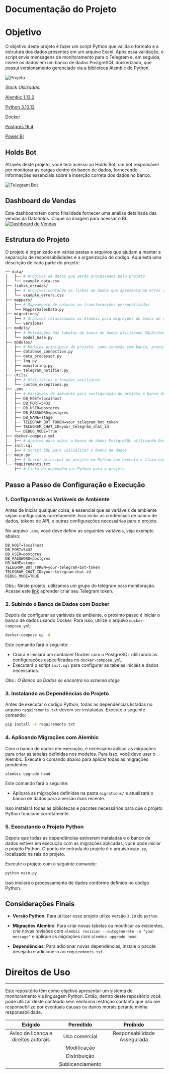# Documentação do Projeto

# Objetivo

O objetivo deste projeto é fazer um script Python que valida o formato e a estrutura dos dados presentes em um arquivo Excel. Após essa validação, o script envia mensagens de monitoramento para o Telegram e, em seguida, insere os dados em um banco de dados PostgreSQL dockerizado, que possui versionamento gerenciado via a biblioteca Alembic do Python.

![Projeto](media/Projeto.svg)

*Stack Utilizadas:*

[Alembic 1.13.2](https://alembic.sqlalchemy.org/en/latest/index.html)

[Python 3.10.13](https://docs.python.org/3.10/)

[Docker](https://docs.docker.com/)

[Postgres 16.4](https://hub.docker.com/_/postgres)

[Power BI](https://learn.microsoft.com/pt-br/power-bi/)

## Holds Bot

Através deste projeto, você terá acesso ao Holds Bot, um bot responsável por monitorar as cargas dentro do banco de dados, fornecendo informações essenciais sobre a inserção correta dos dados no banco.

![Telegram Bot](media/image.png)


## Dashboard de Vendas

Este dashboard tem como finalidade fornecer uma análise detalhada das vendas da Dataholds. Clique na imagem para acessar o BI.
[![Dashboard de Vendas](media/Dashboard.png)](https://app.powerbi.com/view?r=eyJrIjoiYWEwZjMyMzYtZDk2ZS00ZmU3LThlYTYtODlhMzhiMWMyYmUzIiwidCI6IjFhODE4ZjcyLWM3M2YtNDAyNi1hZWJhLWIzYTRmODAzMmE4MCJ9)


## Estrutura do Projeto

O projeto é organizado em várias pastas e arquivos que ajudam a manter a separação de responsabilidades e a organização do código. Aqui está uma descrição de cada parte do projeto:

```bash
── data/
│   ├── # Arquivos de dados que serão processados pelo projeto
│   └── example_data.csv
├── linhas_erradas/
│   ├── # Arquivos contendo as linhas de dados que apresentaram erros durante o processamento
│   └── example_errors.csv
├── mappers/
│   ├── # Mapeamento de colunas ou transformações personalizadas
│   └── MapperSalesData.py
├── migrations/
│   ├── # Arquivos relacionados ao Alembic para migrações do banco de dados
│   └── versions/
├── models/
│   ├── # Definições das tabelas do banco de dados utilizando SQLAlchemy
│   └── model_base.py
├── modules/
│   ├── # Módulos principais do projeto, como conexão com banco, processamento de dados, etc.
│   ├── database_connection.py
│   ├── data_processor.py
│   ├── log.py
│   ├── monitoring.py
│   ├── telegram_notifier.py
├── utils/
│   ├── # Utilitários e funções auxiliares
│   └── custom_exceptions.py
├── .env
│   ├── # Variáveis de ambiente para configuração do projeto e banco de dados
│   ├── DB_HOST=localhost
│   ├── DB_PORT=5432
│   ├── DB_USER=postgres
│   ├── DB_PASSWORD=postgres
│   ├── DB_NAME=stage
│   ├── TELEGRAM_BOT_TOKEN=your_telegram_bot_token
│   ├── TELEGRAM_CHAT_ID=your_telegram_chat_id
│   └── DEBUG_MODE=True
├── docker-compose.yml
│   ├── # Arquivo para subir o banco de dados PostgreSQL utilizando Docker
├── init.sql
│   ├── # Script SQL para inicializar o banco de dados
├── main.py
│   ├── # Script principal do projeto em Python que executa o fluxo completo
└── requirements.txt
    ├── # Lista de dependências Python para o projeto
```

## Passo a Passo de Configuração e Execução

### 1. Configurando as Variáveis de Ambiente

Antes de iniciar qualquer coisa, é essencial que as variáveis de ambiente sejam configuradas corretamente. Isso inclui as credenciais de banco de dados, tokens de API, e outras configurações necessárias para o projeto.

No arquivo `.env`, você deve definir as seguintes variáveis, veja exemplo abaixo:

```env
DB_HOST=localhost
DB_PORT=5432
DB_USER=postgres
DB_PASSWORD=postgres
DB_NAME=stage
TELEGRAM_BOT_TOKEN=your-telegram-bot-token
TELEGRAM_CHAT_ID=your-telegram-chat-id
DEBUG_MODE=TRUE
```

Obs.: Neste projeto, utilizamos um grupo do telegram para monitoração. Acesse este [link](https://www.youtube.com/watch?v=_RQw5Nw7Op0)  aprender criar seu Telegram token.


### 2. Subindo o Banco de Dados com Docker

Depois de configurar as variáveis de ambiente, o próximo passo é iniciar o banco de dados usando Docker. Para isso, utilize o arquivo `docker-compose.yml`:

```bash
docker-compose up -d
```

Este comando fará o seguinte:

- Criará e iniciará um container Docker com o PostgreSQL utilizando as configurações especificadas no `docker-compose.yml`.
- Executará o script `init.sql` para configurar as tabelas iniciais e dados necessários.

*Obs.: O Banco de Dados se encontra no schema stage*

### 3. Instalando as Dependências do Projeto

Antes de executar o código Python, todas as dependências listadas no arquivo `requirements.txt` devem ser instaladas. Execute o seguinte comando:

```bash
pip install -r requirements.txt
```

### 4. Aplicando Migrações com Alembic

Com o banco de dados em execução, é necessário aplicar as migrações para criar as tabelas definidas nos modelos. Para isso, você deve usar o Alembic. Execute o comando abaixo para aplicar todas as migrações pendentes:

```bash
alembic upgrade head
```

Este comando fará o seguinte:

- Aplicará as migrações definidas na pasta `migrations/` e atualizará o banco de dados para a versão mais recente.

Isso instalará todas as bibliotecas e pacotes necessários para que o projeto Python funcione corretamente.

### 5. Executando o Projeto Python

Depois que todas as dependências estiverem instaladas e o banco de dados estiver em execução com as migrações aplicadas, você pode iniciar o projeto Python. O ponto de entrada do projeto é o arquivo `main.py`, localizado na raiz do projeto.

Execute o projeto com o seguinte comando:

```bash
python main.py
```

Isso iniciará o processamento de dados conforme definido no código Python.

## Considerações Finais

- **Versão Python**: Para utilizar esse projeto utilze versão `3.10` do `python`.

- **Migrações Alembic**: Para criar novas tabelas ou modificar as existentes, crie novas revisões com `alembic revision --autogenerate -m "your message"` e aplique as migrações com `alembic upgrade head`.

- **Dependências**: Para adicionar novas dependências, instale o pacote desejado e adicione-o ao `requirements.txt`.

# Direitos de Uso
***
Este repositório têm como objetivo apresentar um sistema de monitoramento via linguagem Python. Então, dentro deste repositório você pode utilizar deste conteúdo sem nenhuma restrição contanto que não me responsebilize por eventuais causas ou danos morais perante minha responsabilidade.	

Exigido | Permitido | Proibido
:---: | :---: | :---:
Aviso de licença e direitos autorais | Uso comercial | Responsabilidade Assegurada
 || Modificação ||	
 || Distribuição ||	
 || Sublicenciamento || 	
